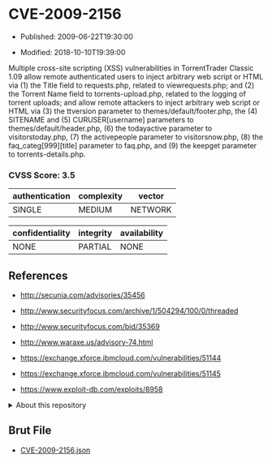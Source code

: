 # CVE-2009-2156

- Published: 2009-06-22T19:30:00

- Modified: 2018-10-10T19:39:00

Multiple cross-site scripting (XSS) vulnerabilities in TorrentTrader Classic 1.09 allow remote authenticated users to inject arbitrary web script or HTML via (1) the Title field to requests.php, related to viewrequests.php; and (2) the Torrent Name field to torrents-upload.php, related to the logging of torrent uploads; and allow remote attackers to inject arbitrary web script or HTML via (3) the ttversion parameter to themes/default/footer.php, the (4) SITENAME and (5) CURUSER[username] parameters to themes/default/header.php, (6) the todayactive parameter to visitorstoday.php, (7) the activepeople parameter to visitorsnow.php, (8) the faq_categ[999][title] parameter to faq.php, and (9) the keepget parameter to torrents-details.php.

### CVSS Score: **3.5**

| authentication | complexity | vector |
| --- | --- | --- |
| SINGLE | MEDIUM | NETWORK |

| confidentiality | integrity | availability |
| --- | --- | --- |
| NONE | PARTIAL | NONE |

## References

* http://secunia.com/advisories/35456

* http://www.securityfocus.com/archive/1/504294/100/0/threaded

* http://www.securityfocus.com/bid/35369

* http://www.waraxe.us/advisory-74.html

* https://exchange.xforce.ibmcloud.com/vulnerabilities/51144

* https://exchange.xforce.ibmcloud.com/vulnerabilities/51145

* https://www.exploit-db.com/exploits/8958

<details>
<summary>About this repository</summary> 

  This repository is part of the project [Live Hack CVE](https://github.com/Live-Hack-CVE). Main website can be found [www.live-hack.org](https://www.live-hack.org) 
  
  Made by [Sn0wAlice](https://github.com/Sn0wAlice) for the people that care about security and need to have a feed of the latest CVEs. Hope you enjoy it, don't forget to star the repo and follow me on [Twitter](https://twitter.com/Sn0wAlice) and [Github](https://github.com/Sn0wAlice). And that is my [personnal website](https://www.alice-snow.me/)

  - [Home Page](https://github.com/Live-Hack-CVE)
  - [Framework](https://github.com/Live-Hack-CVE/cve-framework)
  - [CVE database](https://github.com/Live-Hack-CVE/full_database)
  - [Changelog](https://github.com/Live-Hack-CVE/Changelog)
</details>

## Brut File

* [CVE-2009-2156.json](https://raw.githubusercontent.com/Live-Hack-CVE/full_database/main/cves/2009/CVE-2009-2156.json)

